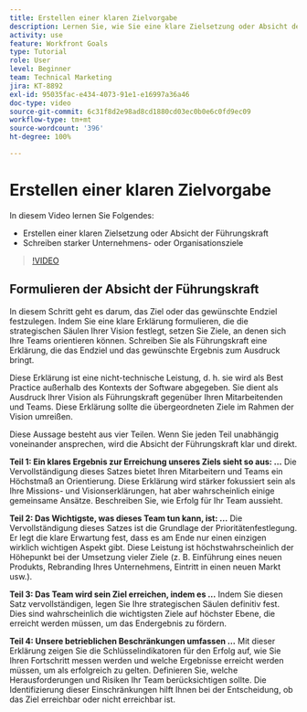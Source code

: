 ```yaml
---
title: Erstellen einer klaren Zielvorgabe
description: Lernen Sie, wie Sie eine klare Zielsetzung oder Absicht der Führungskraft erstellen und starke Unternehmens- oder Organisationsziele formulieren.
activity: use
feature: Workfront Goals
type: Tutorial
role: User
level: Beginner
team: Technical Marketing
jira: KT-8892
exl-id: 95035fac-e434-4073-91e1-e16997a36a46
doc-type: video
source-git-commit: 6c31f8d2e98ad8cd1880cd03ec0b0e6c0fd9ec09
workflow-type: tm+mt
source-wordcount: '396'
ht-degree: 100%

---
```


# Erstellen einer klaren Zielvorgabe

In diesem Video lernen Sie Folgendes:

* Erstellen einer klaren Zielsetzung oder Absicht der Führungskraft
* Schreiben starker Unternehmens- oder Organisationsziele

>[!VIDEO](https://video.tv.adobe.com/v/335186/?quality=12&learn=on)

<!--
Your turn graphic
-->

## Formulieren der Absicht der Führungskraft

In diesem Schritt geht es darum, das Ziel oder das gewünschte Endziel festzulegen. Indem Sie eine klare Erklärung formulieren, die die strategischen Säulen Ihrer Vision festlegt, setzen Sie Ziele, an denen sich Ihre Teams orientieren können. Schreiben Sie als Führungskraft eine Erklärung, die das Endziel und das gewünschte Ergebnis zum Ausdruck bringt.

Diese Erklärung ist eine nicht-technische Leistung, d. h. sie wird als Best Practice außerhalb des Kontexts der Software abgegeben. Sie dient als Ausdruck Ihrer Vision als Führungskraft gegenüber Ihren Mitarbeitenden und Teams. Diese Erklärung sollte die übergeordneten Ziele im Rahmen der Vision umreißen.

Diese Aussage besteht aus vier Teilen. Wenn Sie jeden Teil unabhängig voneinander ansprechen, wird die Absicht der Führungskraft klar und direkt.

**Teil 1: Ein klares Ergebnis zur Erreichung unseres Ziels sieht so aus: …**
Die Vervollständigung dieses Satzes bietet Ihren Mitarbeitern und Teams ein Höchstmaß an Orientierung. Diese Erklärung wird stärker fokussiert sein als Ihre Missions- und Visionserklärungen, hat aber wahrscheinlich einige gemeinsame Ansätze. Beschreiben Sie, wie Erfolg für Ihr Team aussieht.

**Teil 2: Das Wichtigste, was dieses Team tun kann, ist: …**
Die Vervollständigung dieses Satzes ist die Grundlage der Prioritätenfestlegung. Er legt die klare Erwartung fest, dass es am Ende nur einen einzigen wirklich wichtigen Aspekt gibt. Diese Leistung ist höchstwahrscheinlich der Höhepunkt bei der Umsetzung vieler Ziele (z. B. Einführung eines neuen Produkts, Rebranding Ihres Unternehmens, Eintritt in einen neuen Markt usw.).

**Teil 3: Das Team wird sein Ziel erreichen, indem es …**
Indem Sie diesen Satz vervollständigen, legen Sie Ihre strategischen Säulen definitiv fest. Dies sind wahrscheinlich die wichtigsten Ziele auf höchster Ebene, die erreicht werden müssen, um das Endergebnis zu fördern.

**Teil 4: Unsere betrieblichen Beschränkungen umfassen …**
Mit dieser Erklärung zeigen Sie die Schlüsselindikatoren für den Erfolg auf, wie Sie Ihren Fortschritt messen werden und welche Ergebnisse erreicht werden müssen, um als erfolgreich zu gelten. Definieren Sie, welche Herausforderungen und Risiken Ihr Team berücksichtigen sollte. Die Identifizierung dieser Einschränkungen hilft Ihnen bei der Entscheidung, ob das Ziel erreichbar oder nicht erreichbar ist.
